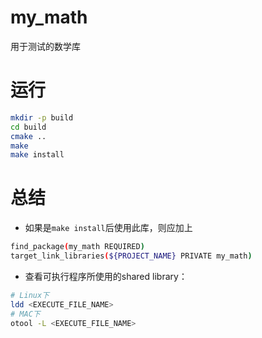 # my_math
用于测试的数学库

# 运行
```bash
mkdir -p build
cd build
cmake ..
make
make install
```

# 总结
* 如果是`make install`后使用此库，则应加上
```bash
find_package(my_math REQUIRED)
target_link_libraries(${PROJECT_NAME} PRIVATE my_math)
```

* 查看可执行程序所使用的shared library：
```bash
# Linux下
ldd <EXECUTE_FILE_NAME>
# MAC下
otool -L <EXECUTE_FILE_NAME>
```
